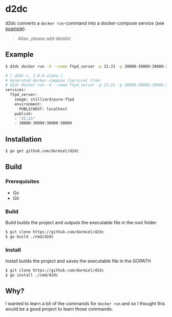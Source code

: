 # d2dc
d2dc converts a `docker run`-command into a docker-compose service (see [example](#example)).
> Allan, please add details!

## Example
```bash
$ d2dc docker run -d --name ftpd_server -p 21:21 -p 30000-30009:30000-30009 -e "PUBLICHOST=localhost" stilliard/pure-ftpd

# [ d2dc v. 1.0.0-alpha ]
# Generated docker-compose [service] from:
# d2dc docker run -d --name ftpd_server -p 21:21 -p 30000-30009:30000-30009 -e PUBLICHOST=localhost stilliard/pure-ftpd
services:
  ftpd_server:
    image: stilliard/pure-ftpd
    environment:
      PUBLICHOST: localhost
    publish:
    - "21:21"
    - 30000-30009:30000-30009
```

## Installation
``` bash
$ go get github.com/darmiel/d2dc
```

## Build
### Prerequisites
* Go
* Git

### Build
Build builds the project and outputs the executable file in the root folder

```bash
$ git clone https://github.com/darmiel/d2dc
$ go build ./cmd/d2dc
```

### Install
Install builds the project and saves the executable file in the GOPATH

```bash
$ git clone https://github.com/darmiel/d2dc
$ go install ./cmd/d2dc
```

## Why?
I wanted to learn a bit of the commands for `docker run` and so I thought this would be a good project to learn those commands.